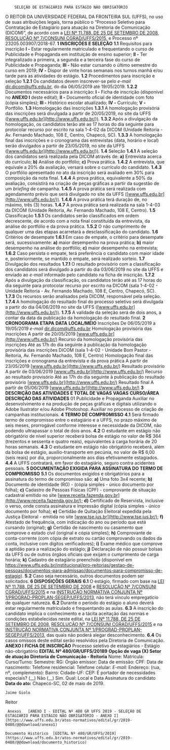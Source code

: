         SELEÇÃO DE ESTAGIÁRIO PARA ESTÁGIO NÃO OBRIGATÓRIO  

 O REITOR DA UNIVERSIDADE FEDERAL DA FRONTEIRA SUL (UFFS), no uso de suas atribuições legais, torna público o “Processo Seletivo para Contratação de Estagiário para atuação na Diretoria de Comunicação (DICOM)”, de acordo com a [LEI Nº 11.788, DE 25 DE SETEMBRO DE 2008](http://www.planalto.gov.br/ccivil_03/_Ato2007-2010/2008/Lei/L11788.htm), [RESOLUÇÃO Nº 7/CONSUNI CGRAD/UFFS/2015](https://www.uffs.edu.br/atos-normativos/resolucao/consunicgrad/2015-0007), e Processo nº 23205.003907/2018-67.   **1 INSCRIÇÕES E SELEÇÃO** **1.1**  Requisitos para inscrição **I -**  Estar regularmente matriculado e frequentando o curso de Publicidade e Propaganda em instituição de ensino superior; **II -**  Ter integralizado a primeira, a segunda e a terceira fase do curso de Publicidade e Propaganda; **III -**  Não estar cursando o último semestre do curso em 2019; **IV -**  Dispor de vinte horas semanais nos turnos manhã e/ou tarde para as atividades do estágio. **1.2**  Procedimentos para inscrição e seleção **1.2.1**  Os candidatos devem inscrever-se pelo *e-mail*  dir.dicom@uffs.edu.br, do dia 06/05/2019 até 19/05/2019. **1.2.2**  Documentos necessários para a inscrição: **I -**  Ficha de inscrição (disponível no **ANEXO I**  deste edital); **II -**  Documento oficial de identidade com foto (cópia simples); **III -**  Histórico escolar atualizado; **IV -**  Currículo; **V -**  Portfólio. **1.3**  Homologação das inscrições **1.3.1**  A homologação provisória das inscrições será divulgada a partir de 20/05/2019, no site da UFFS ([www.uffs.edu.br](http://www.uffs.edu.br/)). **1.3.2**  Após a divulgação da homologação, os candidatos terão até as 17 horas do dia seguinte para protocolar recurso por escrito na sala 1-4-02 da DICOM (Unidade Reitoria - Av. Fernando Machado, 108 E, Centro, Chapecó, SC). **1.3.3**  A homologação final das inscrições e o cronograma das entrevistas (data, horário e local) serão divulgados a partir de 23/05/2019, no site da UFFS ([www.uffs.edu.br](http://www.uffs.edu.br/)). **1.4**  Seleção **1.4.1**  A seleção dos candidatos será realizada pela DICOM através de: **a)**  Entrevista acerca do currículo; **b)**  Análise do portfólio; **c)**  Prova prática. **1.4.2**  A entrevista, que equivale a 20% da avaliação, versará sobre o currículo do candidato. **1.4.3**  O portfólio apresentado no ato da inscrição será avaliado em 30% para composição da nota final. **1.4.4**  A prova prática, equivalente a 50% da avaliação, consistirá na criação de peças gráficas a partir da sugestão de um *briefing* de campanha. **1.4.5**  A prova prática será realizada com agendamento prévio que será divulgado no site da UFFS ([www.uffs.edu.br](http://www.uffs.edu.br/)). **1.4.6**  A prova prática terá duração de, no máximo, três (3) horas. **1.4.7**  A prova prática será realizada na sala 1-4-03 da DICOM (Unidade Reitoria, Av. Fernando Machado, 108 E, Centro). **1.5**  Classificação **1.5.1**  Os candidatos serão classificados em ordem decrescente, de acordo com a nota final constituída da entrevista, da análise do portfólio e da prova prática. **1.5.2**  O não cumprimento de qualquer uma das etapas acarretará a desclassificação do candidato. **1.6**  Critérios de desempate **1.6.1**  Em caso de empate, o critério para desempate será, sucessivamente: **a)**  maior desempenho na prova prática; **b)**  maior desempenho na análise do portfólio; **c)**  maior desempenho na entrevista; **1.6.2**  Caso persista o empate, terá preferência o candidato com maior idade e, posteriormente, se mantido o empate, será realizado sorteio. **1.7**  Divulgação dos resultados **1.7.1**  O resultado provisório com a classificação dos candidatos será divulgado a partir do dia 03/06/2019 no site da UFFS e enviado ao *e-mail*  informado pelo candidato na ficha de inscrição. **1.7.2**  Após a divulgação da classificação, os candidatos terão até as 17 horas do dia seguinte para protocolar recurso por escrito na DICOM (sala 1-4-02 - Unidade Reitoria - Av. Fernando Machado, 108 E, Centro, Chapecó, SC). **1.7.3**  Os recursos serão analisados pela DICOM, responsável pela seleção. **1.7.4**  A homologação do resultado final do processo seletivo será divulgada a partir do dia 04/06/2019 no site da UFFS ([www.uffs.edu.br](http://www.uffs.edu.br/)). **1.7.5**  A validade da seleção será de dois anos, a contar da data da publicação da homologação do resultado final.   **2 CRONOGRAMA**     **ETAPA**   **DATA**   **LOCAL/MEIO**     Inscrições   De 06/05/2019 a 19/05/2019  *e-mail*  dir.dicom@uffs.edu.br    Homologação provisória das inscrições   A partir de 20/05/2019   [www.uffs.edu.br](http://www.uffs.edu.br/)     Recurso da homologação provisória das inscrições   Até as 17h do dia seguinte à publicação da homologação provisória das inscrições   DICOM (sala 1-4-02 - Unidade Bom Pastor - Reitoria, Av. Fernando Machado, 108 E, Centro)     Homologação final das inscrições e cronograma da entrevista e da prova prática   A partir de 23/05/2019   [www.uffs.edu.br](http://www.uffs.edu.br/)     Resultado provisório   A partir de 03/06/2019   [www.uffs.edu.br](http://www.uffs.edu.br/)     Recurso ao resultado provisório   Até as 17h do dia seguinte à publicação do resultado provisório   [www.uffs.edu.br](http://www.uffs.edu.br/)     Resultado final   A partir de 05/06/2019   [www.uffs.edu.br](http://www.uffs.edu.br/)       **3 DESCRIÇÃO DAS ATIVIDADES E TOTAL DE VAGAS**     **VAGAS**   **CURSO/ÁREA**   **DESCRIÇÃO DAS ATIVIDADES**     01   Publicidade e Propaganda   Auxiliar no desenvolvimento e na produção de peças gráficas e digitais utilizando o Adobe Ilustrator e/ou Adobe Photoshop. Auxiliar no processo de criação de campanhas institucionais.       **4 TERMO DE COMPROMISSO** **4.1**  Será firmado termo de compromisso entre o estagiário e a UFFS, no prazo máximo de seis meses, prorrogável conforme interesse e necessidade da DICOM, não podendo ultrapassar o total de dois anos. **4.2**  O estudante em estágio não obrigatório de nível superior receberá bolsa de estágio no valor de R$ 364 (trezentos e sessenta e quatro reais), equivalentes à carga horária de 20 horas semanais. **4.3**  O estudante em estágio não obrigatório receberá, além da bolsa de estágio, auxílio-transporte em pecúnia, no valor de R$ 6,00 (seis reais) por dia, proporcionalmente aos dias efetivamente estagiados. **4.4**  A UFFS contratará, em favor do estagiário, seguro contra acidentes pessoais.   **5 DOCUMENTAÇÃO EXIGIDA PARA ASSINATURA DO TERMO DE COMPROMISSO** **5.1**  Os documentos exigidos e obrigatórios para a assinatura do termo de compromisso são: **a)**  Uma foto 3x4 recente; **b)**  Documento de identidade (RG) - (cópia simples - único documento por folha); **c)**  Cadastro de Pessoas Físicas (CPF) - comprovante de situação cadastral emitido no site [www.receita.fazenda.gov.br](http://www.receita.fazenda.gov.br/); **d)**  Certificado de Reservista, inclusive o verso, onde consta assinatura e impressão digital (cópia simples - único documento por folha); **e)**  Certidão de Quitação Eleitoral expedida pela Justiça Eleitoral - emitida no site [www.tse.jus.br](http://www.tse.jus.br/); **f)**  Atestado de frequência, com indicação do ano ou período que está cursando (original); **g)**  Certidão de nascimento ou casamento que comprove o estado civil (original e cópia simples); **h)**  Comprovante de conta-corrente (com cópia de extrato ou cartão comprovando os dados da conta, inclusive com dígitos verificadores); **i)**  Exame médico que comprove a aptidão para a realização do estágio; **j)**  Declaração de não possuir bolsas da UFFS ou de outros órgãos oficiais que exijam o cumprimento de carga horária; **k)**  Cadastro de estagiário preenchido (disponível em <https://www.uffs.edu.br/institucional/pro-reitorias/gestao-de-pessoas/documentos-para-admissao/documentos-para-compromisso-de-estagio>). **5.2**  Caso seja necessário, outros documentos podem ser solicitados.   **6 DISPOSIÇÕES GERAIS** **6.1**  O estágio, firmado com base na [LEI Nº 11.788, DE 25 DE SETEMBRO DE 2008](http://www.planalto.gov.br/ccivil_03/_Ato2007-2010/2008/Lei/L11788.htm) e [RESOLUÇÃO Nº 7/CONSUNI CGRAD/UFFS/2015](https://www.uffs.edu.br/atos-normativos/resolucao/consunicgrad/2015-0007) e na [INSTRUÇÃO NORMATIVA CONJUNTA Nº 1/PROGRAD-PROPLAN-SEGEP/UFFS/2013](https://www.uffs.edu.br/../../../instrucao-normativa/prograd-proplan-segep/2013-0001), não terá vínculo empregatício de qualquer natureza. **6.2**  Durante o período do estágio o aluno deverá estar regularmente matriculado e frequentando as aulas. **6.3**  A inscrição do candidato implica o conhecimento e a tácita aceitação das normas e condições estabelecidas neste edital, na [LEI Nº 11.788, DE 25 DE SETEMBRO DE 2008](http://www.planalto.gov.br/ccivil_03/_Ato2007-2010/2008/Lei/L11788.htm), [RESOLUÇÃO Nº 7/CONSUNI CGRAD/UFFS/2015](https://www.uffs.edu.br/atos-normativos/resolucao/consunicgrad/2015-0007) e na [INSTRUÇÃO NORMATIVA CONJUNTA Nº 1/PROGRAD-PROPLAN-SEGEP/UFFS/2013](https://www.uffs.edu.br/../../../instrucao-normativa/prograd-proplan-segep/2013-0001), das quais não poderá alegar desconhecimento. **6.4**  Os casos omissos deste edital serão resolvidos pela Diretoria de Comunicação.   **ANEXO I**  **FICHA DE INSCRIÇÃO**      Processo seletivo de estagiários - Estágio não-obrigatório   **EDITAL Nº 480/GR/UFFS/20189**     **Opção de vaga (X) Setor de atuação Diretoria de Comunicação - Reitoria**     Nome:     Matrícula:   Curso/Turno:   Semestre:     RG:   Órgão emissor:   Data de emissão:     CPF:   Data de nascimento:     Telefone residencial:   Telefone celular:   *E-mail:*     Endereço: (rua, nº, complemento):     Bairro:   Cidade-UF:   CEP:     É portador de necessidades especiais? (\_\_) Não (\_\_) Sim. Qual:         Local e Data   Assinatura do candidato                    **Data do ato:** Chapecó-SC, 02 de maio de 2019.   
 

    Jaime Giolo   
 Reitor 

     Anexos   [ANEXO I - EDITAL Nº 480 GR UFFS 2019 - SELEÇÃO DE ESTAGIÁRIO PARA ESTÁGIO NÃO OBRIGATÓRIO - ANEXO I](https://www.uffs.edu.br/atos-normativos/edital/gr/2019-0480/@@download/anexo1)  

    Documento Histórico  [EDITAL Nº 480/GR/UFFS/2019](https://www.uffs.edu.br/atos-normativos/edital/gr/2019-0480/@@download/documento_historico)     
      